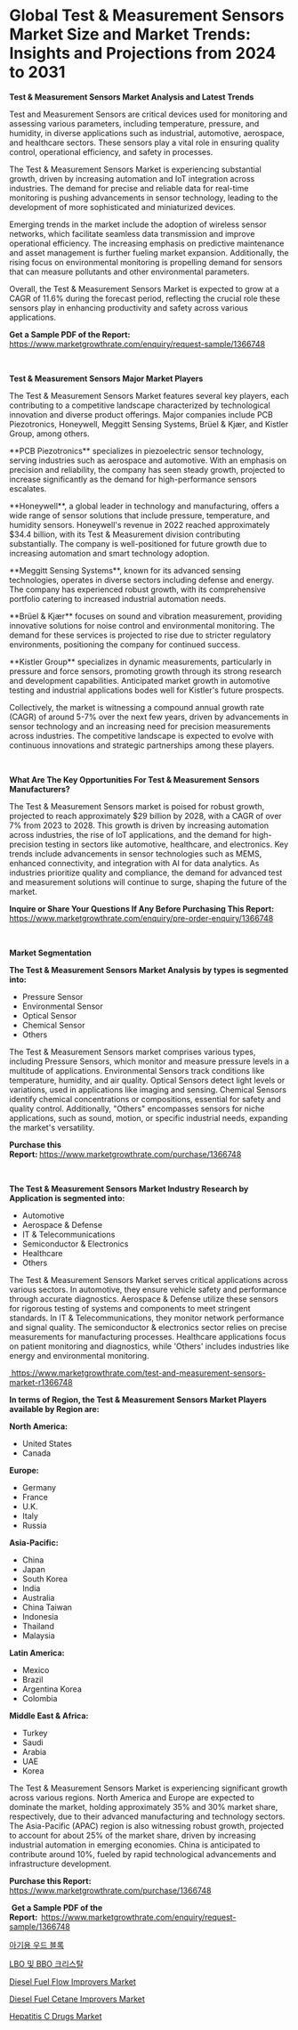 <p><h1>Global Test & Measurement Sensors Market Size and Market Trends: Insights and Projections from 2024 to 2031</h1></p><p><strong>Test & Measurement Sensors Market Analysis and Latest Trends</strong></p>
<p><p>Test and Measurement Sensors are critical devices used for monitoring and assessing various parameters, including temperature, pressure, and humidity, in diverse applications such as industrial, automotive, aerospace, and healthcare sectors. These sensors play a vital role in ensuring quality control, operational efficiency, and safety in processes.</p><p>The Test & Measurement Sensors Market is experiencing substantial growth, driven by increasing automation and IoT integration across industries. The demand for precise and reliable data for real-time monitoring is pushing advancements in sensor technology, leading to the development of more sophisticated and miniaturized devices. </p><p>Emerging trends in the market include the adoption of wireless sensor networks, which facilitate seamless data transmission and improve operational efficiency. The increasing emphasis on predictive maintenance and asset management is further fueling market expansion. Additionally, the rising focus on environmental monitoring is propelling demand for sensors that can measure pollutants and other environmental parameters.</p><p>Overall, the Test & Measurement Sensors Market is expected to grow at a CAGR of 11.6% during the forecast period, reflecting the crucial role these sensors play in enhancing productivity and safety across various applications.</p></p>
<p><strong>Get a Sample PDF of the Report:&nbsp;</strong> <a href="https://www.marketgrowthrate.com/enquiry/request-sample/1366748">https://www.marketgrowthrate.com/enquiry/request-sample/1366748</a></p>
<p>&nbsp;</p>
<p><strong>Test & Measurement Sensors Major Market Players</strong></p>
<p><p>The Test & Measurement Sensors Market features several key players, each contributing to a competitive landscape characterized by technological innovation and diverse product offerings. Major companies include PCB Piezotronics, Honeywell, Meggitt Sensing Systems, Brüel & Kjær, and Kistler Group, among others.</p><p>**PCB Piezotronics** specializes in piezoelectric sensor technology, serving industries such as aerospace and automotive. With an emphasis on precision and reliability, the company has seen steady growth, projected to increase significantly as the demand for high-performance sensors escalates.</p><p>**Honeywell**, a global leader in technology and manufacturing, offers a wide range of sensor solutions that include pressure, temperature, and humidity sensors. Honeywell's revenue in 2022 reached approximately $34.4 billion, with its Test & Measurement division contributing substantially. The company is well-positioned for future growth due to increasing automation and smart technology adoption.</p><p>**Meggitt Sensing Systems**, known for its advanced sensing technologies, operates in diverse sectors including defense and energy. The company has experienced robust growth, with its comprehensive portfolio catering to increased industrial automation needs.</p><p>**Brüel & Kjær** focuses on sound and vibration measurement, providing innovative solutions for noise control and environmental monitoring. The demand for these services is projected to rise due to stricter regulatory environments, positioning the company for continued success.</p><p>**Kistler Group** specializes in dynamic measurements, particularly in pressure and force sensors, promoting growth through its strong research and development capabilities. Anticipated market growth in automotive testing and industrial applications bodes well for Kistler's future prospects.</p><p>Collectively, the market is witnessing a compound annual growth rate (CAGR) of around 5-7% over the next few years, driven by advancements in sensor technology and an increasing need for precision measurements across industries. The competitive landscape is expected to evolve with continuous innovations and strategic partnerships among these players.</p></p>
<p>&nbsp;</p>
<p><strong>What Are The Key Opportunities For Test & Measurement Sensors Manufacturers?</strong></p>
<p><p>The Test & Measurement Sensors market is poised for robust growth, projected to reach approximately $29 billion by 2028, with a CAGR of over 7% from 2023 to 2028. This growth is driven by increasing automation across industries, the rise of IoT applications, and the demand for high-precision testing in sectors like automotive, healthcare, and electronics. Key trends include advancements in sensor technologies such as MEMS, enhanced connectivity, and integration with AI for data analytics. As industries prioritize quality and compliance, the demand for advanced test and measurement solutions will continue to surge, shaping the future of the market.</p></p>
<p><strong>Inquire or Share Your Questions If Any Before Purchasing This Report:</strong> <a href="https://www.marketgrowthrate.com/enquiry/pre-order-enquiry/1366748">https://www.marketgrowthrate.com/enquiry/pre-order-enquiry/1366748</a></p>
<p>&nbsp;</p>
<p><strong>Market Segmentation</strong></p>
<p><strong>The Test & Measurement Sensors Market Analysis by types is segmented into:</strong></p>
<p><ul><li>Pressure Sensor</li><li>Environmental Sensor</li><li>Optical Sensor</li><li>Chemical Sensor</li><li>Others</li></ul></p>
<p><p>The Test & Measurement Sensors market comprises various types, including Pressure Sensors, which monitor and measure pressure levels in a multitude of applications. Environmental Sensors track conditions like temperature, humidity, and air quality. Optical Sensors detect light levels or variations, used in applications like imaging and sensing. Chemical Sensors identify chemical concentrations or compositions, essential for safety and quality control. Additionally, "Others" encompasses sensors for niche applications, such as sound, motion, or specific industrial needs, expanding the market's versatility.</p></p>
<p><strong>Purchase this Report:&nbsp;</strong><a href="https://www.marketgrowthrate.com/purchase/1366748">https://www.marketgrowthrate.com/purchase/1366748</a></p>
<p>&nbsp;</p>
<p><strong>The Test & Measurement Sensors Market Industry Research by Application is segmented into:</strong></p>
<p><ul><li>Automotive</li><li>Aerospace & Defense</li><li>IT & Telecommunications</li><li>Semiconductor & Electronics</li><li>Healthcare</li><li>Others</li></ul></p>
<p><p>The Test & Measurement Sensors Market serves critical applications across various sectors. In automotive, they ensure vehicle safety and performance through accurate diagnostics. Aerospace & Defense utilize these sensors for rigorous testing of systems and components to meet stringent standards. In IT & Telecommunications, they monitor network performance and signal quality. The semiconductor & electronics sector relies on precise measurements for manufacturing processes. Healthcare applications focus on patient monitoring and diagnostics, while 'Others' includes industries like energy and environmental monitoring.</p></p>
<p><a href="https://www.marketgrowthrate.com/test-and-measurement-sensors-market-r1366748">&nbsp;https://www.marketgrowthrate.com/test-and-measurement-sensors-market-r1366748</a></p>
<p><strong>In terms of Region, the Test & Measurement Sensors Market Players available by Region are:</strong></p>
<p>
    <p> <strong> North America: </strong>
        <ul>
            <li>United States</li>
            <li>Canada</li>
        </ul>
        </p> 
    <p> <strong> Europe: </strong>
        <ul>
            <li>Germany</li>
            <li>France</li>
            <li>U.K.</li>
            <li>Italy</li>
            <li>Russia</li>
        </ul>
        </p> 
    <p> <strong> Asia-Pacific: </strong>
        <ul>
            <li>China</li>
            <li>Japan</li>
            <li>South Korea</li>
            <li>India</li>
            <li>Australia</li>
            <li>China Taiwan</li>
            <li>Indonesia</li>
            <li>Thailand</li>
            <li>Malaysia</li>
        </ul>
        </p> 
    <p> <strong> Latin America: </strong>
        <ul>
            <li>Mexico</li>
            <li>Brazil</li>
            <li>Argentina Korea</li>
            <li>Colombia</li>
        </ul>
        </p> 
    <p> <strong> Middle East & Africa: </strong>
        <ul>
            <li>Turkey</li>
            <li>Saudi</li>
            <li>Arabia</li>
            <li>UAE</li>
            <li>Korea</li>
        </ul>
    </p>
    </p>
<p><p>The Test & Measurement Sensors Market is experiencing significant growth across various regions. North America and Europe are expected to dominate the market, holding approximately 35% and 30% market share, respectively, due to their advanced manufacturing and technology sectors. The Asia-Pacific (APAC) region is also witnessing robust growth, projected to account for about 25% of the market share, driven by increasing industrial automation in emerging economies. China is anticipated to contribute around 10%, fueled by rapid technological advancements and infrastructure development.</p></p>
<p><strong>Purchase this Report: </strong><a href="https://www.marketgrowthrate.com/purchase/1366748">https://www.marketgrowthrate.com/purchase/1366748</a></p>
<p>&nbsp;<strong>Get a Sample PDF of the Report:&nbsp;&nbsp;</strong><a href="https://www.marketgrowthrate.com/enquiry/request-sample/1366748">https://www.marketgrowthrate.com/enquiry/request-sample/1366748</a></p>
<p><strong></strong></p>
<p><p><a href="https://medium.com/@jakiruddin511/%EC%95%84%EA%B8%B0%EC%9A%A9-%EB%AA%A9%EC%9E%AC-%EB%B8%94%EB%A1%9D-%EC%8B%9C%EC%9E%A5-%EA%B8%80%EB%A1%9C%EB%B2%8C-%EB%B0%8F-%EC%A7%80%EC%97%AD-%EB%B6%84%EC%84%9D-2024-2031-d46c0ef80df6?postPublishedType=repub">아기용 우드 블록</a></p><p><a href="https://medium.com/@jakiruddin511/lbo-%EB%B0%8F-bbo-%ED%81%AC%EB%A6%AC%EC%8A%A4%ED%83%88-%EC%8B%9C%EC%9E%A5-2024-2031-%EC%82%B0%EC%97%85-%ED%86%B5%EC%B0%B0%EB%A0%A5-%EB%B0%8F-%ED%88%AC%EC%9E%90-%EA%B8%B0%ED%9A%8C-509b8233ec8a">LBO 및 BBO 크리스탈</a></p><p><a href="https://issuu.com/reportprime-2/docs/diesel-fuel-flow-improvers-market-s_b051df758790be">Diesel Fuel Flow Improvers Market</a></p><p><a href="https://issuu.com/reportprime-2/docs/diesel-fuel-cetane-improvers-market_9af2bf0462f043">Diesel Fuel Cetane Improvers Market</a></p><p><a href="https://www.linkedin.com/pulse/hepatitis-c-drugs-industry-sector-new-technologies-market-impact-14tvf?trackingId=LuadUnyhTUyPGp1TxCL7CA%3D%3D">Hepatitis C Drugs Market</a></p></p>